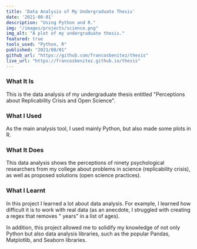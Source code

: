 ```yaml
---
title: 'Data Analysis of My Undergraduate Thesis'
date: '2021-08-01'
description: "Using Python and R."
img: "/images/projects/science.png"
img_alt: "A plot of my undergraduate thesis."
featured: true
tools_used: "Python, R"
published: "2021/08/01"
github_url: "https://github.com/francosbenitez/thesis"
live_url: "https://francosbenitez.github.io/thesis"
---
```


### What It Is
This is the data analysis of my undergraduate thesis entitled "Perceptions about Replicability Crisis and Open Science".

### What I Used
As the main analysis tool, I used mainly Python, but also made some plots in R. 

### What It Does
This data analysis shows the perceptions of ninety psychological researchers from my college about problems in science (replicability crisis), as well as proposed solutions (open science practices).  

### What I Learnt
In this project I learned a lot about data analysis. For example, I learned how difficult it is to work with real data (as an anecdote, I struggled with creating a regex that removes " years" in a list of ages). 

In addition, this project allowed me to solidify my knowledge of not only Python but also data analysis libraries, such as the popular Pandas, Matplotlib, and Seaborn libraries.
